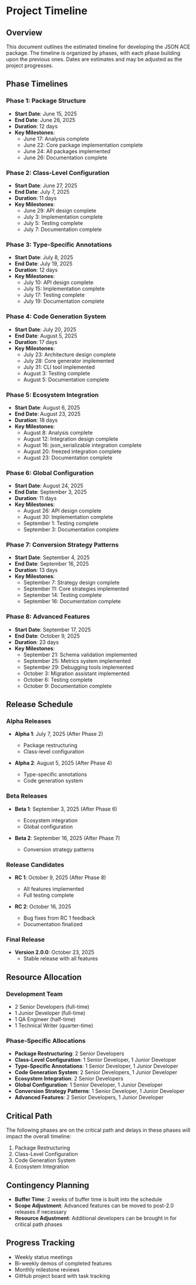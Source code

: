 # Project Timeline

## Overview

This document outlines the estimated timeline for developing the JSON ACE package. The timeline is organized by phases, with each phase building upon the previous ones. Dates are estimates and may be adjusted as the project progresses.

## Phase Timelines

### Phase 1: Package Structure
- **Start Date**: June 15, 2025
- **End Date**: June 26, 2025
- **Duration**: 12 days
- **Key Milestones**:
  - June 17: Analysis complete
  - June 22: Core package implementation complete
  - June 24: All packages implemented
  - June 26: Documentation complete

### Phase 2: Class-Level Configuration
- **Start Date**: June 27, 2025
- **End Date**: July 7, 2025
- **Duration**: 11 days
- **Key Milestones**:
  - June 29: API design complete
  - July 3: Implementation complete
  - July 5: Testing complete
  - July 7: Documentation complete

### Phase 3: Type-Specific Annotations
- **Start Date**: July 8, 2025
- **End Date**: July 19, 2025
- **Duration**: 12 days
- **Key Milestones**:
  - July 10: API design complete
  - July 15: Implementation complete
  - July 17: Testing complete
  - July 19: Documentation complete

### Phase 4: Code Generation System
- **Start Date**: July 20, 2025
- **End Date**: August 5, 2025
- **Duration**: 17 days
- **Key Milestones**:
  - July 23: Architecture design complete
  - July 28: Core generator implemented
  - July 31: CLI tool implemented
  - August 3: Testing complete
  - August 5: Documentation complete

### Phase 5: Ecosystem Integration
- **Start Date**: August 6, 2025
- **End Date**: August 23, 2025
- **Duration**: 18 days
- **Key Milestones**:
  - August 8: Analysis complete
  - August 12: Integration design complete
  - August 16: json_serializable integration complete
  - August 20: freezed integration complete
  - August 23: Documentation complete

### Phase 6: Global Configuration
- **Start Date**: August 24, 2025
- **End Date**: September 3, 2025
- **Duration**: 11 days
- **Key Milestones**:
  - August 26: API design complete
  - August 30: Implementation complete
  - September 1: Testing complete
  - September 3: Documentation complete

### Phase 7: Conversion Strategy Patterns
- **Start Date**: September 4, 2025
- **End Date**: September 16, 2025
- **Duration**: 13 days
- **Key Milestones**:
  - September 7: Strategy design complete
  - September 11: Core strategies implemented
  - September 14: Testing complete
  - September 16: Documentation complete

### Phase 8: Advanced Features
- **Start Date**: September 17, 2025
- **End Date**: October 9, 2025
- **Duration**: 23 days
- **Key Milestones**:
  - September 21: Schema validation implemented
  - September 25: Metrics system implemented
  - September 29: Debugging tools implemented
  - October 3: Migration assistant implemented
  - October 6: Testing complete
  - October 9: Documentation complete

## Release Schedule

### Alpha Releases
- **Alpha 1**: July 7, 2025 (After Phase 2)
  - Package restructuring
  - Class-level configuration

- **Alpha 2**: August 5, 2025 (After Phase 4)
  - Type-specific annotations
  - Code generation system

### Beta Releases
- **Beta 1**: September 3, 2025 (After Phase 6)
  - Ecosystem integration
  - Global configuration

- **Beta 2**: September 16, 2025 (After Phase 7)
  - Conversion strategy patterns

### Release Candidates
- **RC 1**: October 9, 2025 (After Phase 8)
  - All features implemented
  - Full testing complete

- **RC 2**: October 16, 2025
  - Bug fixes from RC 1 feedback
  - Documentation finalized

### Final Release
- **Version 2.0.0**: October 23, 2025
  - Stable release with all features

## Resource Allocation

### Development Team
- 2 Senior Developers (full-time)
- 1 Junior Developer (full-time)
- 1 QA Engineer (half-time)
- 1 Technical Writer (quarter-time)

### Phase-Specific Allocations
- **Package Restructuring**: 2 Senior Developers
- **Class-Level Configuration**: 1 Senior Developer, 1 Junior Developer
- **Type-Specific Annotations**: 1 Senior Developer, 1 Junior Developer
- **Code Generation System**: 2 Senior Developers, 1 Junior Developer
- **Ecosystem Integration**: 2 Senior Developers
- **Global Configuration**: 1 Senior Developer, 1 Junior Developer
- **Conversion Strategy Patterns**: 1 Senior Developer, 1 Junior Developer
- **Advanced Features**: 2 Senior Developers, 1 Junior Developer

## Critical Path

The following phases are on the critical path and delays in these phases will impact the overall timeline:
1. Package Restructuring
2. Class-Level Configuration
3. Code Generation System
4. Ecosystem Integration

## Contingency Planning

- **Buffer Time**: 2 weeks of buffer time is built into the schedule
- **Scope Adjustment**: Advanced features can be moved to post-2.0 releases if necessary
- **Resource Adjustment**: Additional developers can be brought in for critical path phases

## Progress Tracking

- Weekly status meetings
- Bi-weekly demos of completed features
- Monthly milestone reviews
- GitHub project board with task tracking
